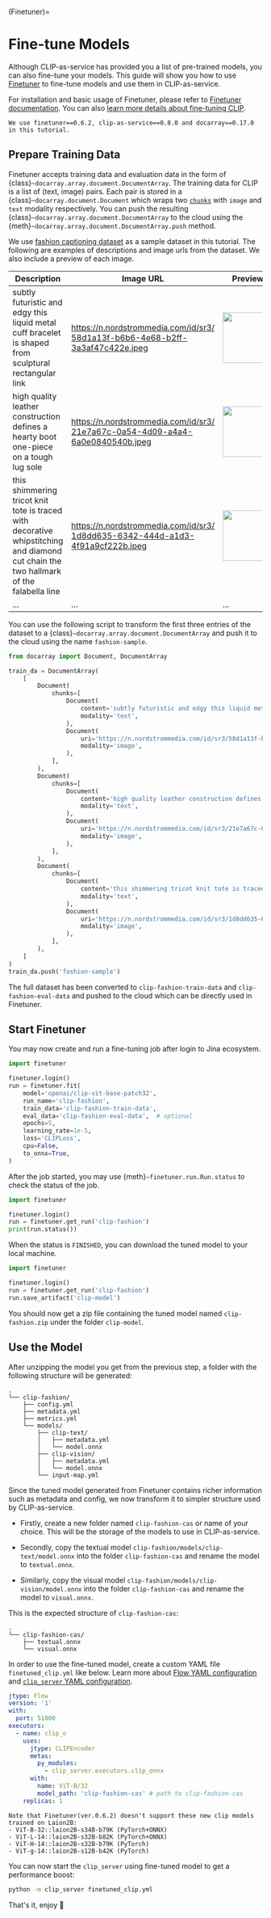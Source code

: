 (Finetuner)=
# Fine-tune Models

Although CLIP-as-service has provided you a list of pre-trained models, you can also fine-tune your models. 
This guide will show you how to use [Finetuner](https://finetuner.jina.ai) to fine-tune models and use them in CLIP-as-service.

For installation and basic usage of Finetuner, please refer to [Finetuner documentation](https://finetuner.jina.ai).
You can also [learn more details about fine-tuning CLIP](https://finetuner.jina.ai/tasks/text-to-image/).

```{notice}
We use finetuner==0.6.2, clip-as-service==0.8.0 and docarray==0.17.0 in this tutorial.
```

## Prepare Training Data

Finetuner accepts training data and evaluation data in the form of {class}`~docarray.array.document.DocumentArray`.
The training data for CLIP is a list of (text, image) pairs.
Each pair is stored in a {class}`~docarray.document.Document` which wraps two [`chunks`](https://docarray.jina.ai/fundamentals/document/nested/) with `image` and `text` modality respectively.
You can push the resulting {class}`~docarray.array.document.DocumentArray` to the cloud using the {meth}`~docarray.array.document.DocumentArray.push` method.

We use [fashion captioning dataset](https://github.com/xuewyang/Fashion_Captioning) as a sample dataset in this tutorial.
The following are examples of descriptions and image urls from the dataset.
We also include a preview of each image.

| Description                                                                                                                           | Image URL                                                                                                                                                           | Preview                                                                                                        |
|---------------------------------------------------------------------------------------------------------------------------------------|---------------------------------------------------------------------------------------------------------------------------------------------------------------------|----------------------------------------------------------------------------------------------------------------|
| subtly futuristic and edgy this liquid metal cuff bracelet is shaped from sculptural rectangular link                                 | [https://n.nordstrommedia.com/id/sr3/<br/>58d1a13f-b6b6-4e68-b2ff-3a3af47c422e.jpeg](https://n.nordstrommedia.com/id/sr3/58d1a13f-b6b6-4e68-b2ff-3a3af47c422e.jpeg) | <img src="https://n.nordstrommedia.com/id/sr3/58d1a13f-b6b6-4e68-b2ff-3a3af47c422e.jpeg?raw=true" width=100px> |
| high quality leather construction defines a hearty boot one-piece on a tough lug sole                                                 | [https://n.nordstrommedia.com/id/sr3/<br/>21e7a67c-0a54-4d09-a4a4-6a0e0840540b.jpeg](https://n.nordstrommedia.com/id/sr3/21e7a67c-0a54-4d09-a4a4-6a0e0840540b.jpeg) | <img src="https://n.nordstrommedia.com/id/sr3/21e7a67c-0a54-4d09-a4a4-6a0e0840540b.jpeg?raw=true" width=100px> |
| this shimmering tricot knit tote is traced with decorative whipstitching and diamond cut chain the two hallmark of the falabella line | [https://n.nordstrommedia.com/id/sr3/<br/>1d8dd635-6342-444d-a1d3-4f91a9cf222b.jpeg](https://n.nordstrommedia.com/id/sr3/1d8dd635-6342-444d-a1d3-4f91a9cf222b.jpeg) | <img src="https://n.nordstrommedia.com/id/sr3/1d8dd635-6342-444d-a1d3-4f91a9cf222b.jpeg?raw=true" width=100px> |
| ...                                                                                                                                   | ...                                                                                                                                                                 | ...                                                                                                            |

You can use the following script to transform the first three entries of the dataset to a {class}`~docarray.array.document.DocumentArray` and push it to the cloud using the name `fashion-sample`.

```python
from docarray import Document, DocumentArray

train_da = DocumentArray(
    [
        Document(
            chunks=[
                Document(
                    content='subtly futuristic and edgy this liquid metal cuff bracelet is shaped from sculptural rectangular link',
                    modality='text',
                ),
                Document(
                    uri='https://n.nordstrommedia.com/id/sr3/58d1a13f-b6b6-4e68-b2ff-3a3af47c422e.jpeg',
                    modality='image',
                ),
            ],
        ),
        Document(
            chunks=[
                Document(
                    content='high quality leather construction defines a hearty boot one-piece on a tough lug sole',
                    modality='text',
                ),
                Document(
                    uri='https://n.nordstrommedia.com/id/sr3/21e7a67c-0a54-4d09-a4a4-6a0e0840540b.jpeg',
                    modality='image',
                ),
            ],
        ),
        Document(
            chunks=[
                Document(
                    content='this shimmering tricot knit tote is traced with decorative whipstitching and diamond cut chain the two hallmark of the falabella line',
                    modality='text',
                ),
                Document(
                    uri='https://n.nordstrommedia.com/id/sr3/1d8dd635-6342-444d-a1d3-4f91a9cf222b.jpeg',
                    modality='image',
                ),
            ],
        ),
    ]
)
train_da.push('fashion-sample')
```

The full dataset has been converted to `clip-fashion-train-data` and `clip-fashion-eval-data` and pushed to the cloud which can be directly used in Finetuner.

## Start Finetuner

You may now create and run a fine-tuning job after login to Jina ecosystem.

```python
import finetuner

finetuner.login()
run = finetuner.fit(
    model='openai/clip-vit-base-patch32',
    run_name='clip-fashion',
    train_data='clip-fashion-train-data',
    eval_data='clip-fashion-eval-data',  # optional
    epochs=5,
    learning_rate=1e-5,
    loss='CLIPLoss',
    cpu=False,
    to_onnx=True,
)
```

After the job started, you may use {meth}`~finetuner.run.Run.status` to check the status of the job.

```python
import finetuner

finetuner.login()
run = finetuner.get_run('clip-fashion')
print(run.status())
```

When the status is `FINISHED`, you can download the tuned model to your local machine.

```python
import finetuner

finetuner.login()
run = finetuner.get_run('clip-fashion')
run.save_artifact('clip-model')
```

You should now get a zip file containing the tuned model named `clip-fashion.zip` under the folder `clip-model`.

## Use the Model

After unzipping the model you get from the previous step, a folder with the following structure will be generated:

```text
.
└── clip-fashion/
    ├── config.yml
    ├── metadata.yml
    ├── metrics.yml
    └── models/
        ├── clip-text/
        │   ├── metadata.yml
        │   └── model.onnx
        ├── clip-vision/
        │   ├── metadata.yml
        │   └── model.onnx
        └── input-map.yml
```

Since the tuned model generated from Finetuner contains richer information such as metadata and config, we now transform it to simpler structure used by CLIP-as-service.

* Firstly, create a new folder named `clip-fashion-cas` or name of your choice. This will be the storage of the models to use in CLIP-as-service.

* Secondly, copy the textual model `clip-fashion/models/clip-text/model.onnx` into the folder `clip-fashion-cas` and rename the model to `textual.onnx`.

* Similarly, copy the visual model `clip-fashion/models/clip-vision/model.onnx` into the folder `clip-fashion-cas` and rename the model to `visual.onnx`.

This is the expected structure of `clip-fashion-cas`:

```text
.
└── clip-fashion-cas/
    ├── textual.onnx
    └── visual.onnx
```

In order to use the fine-tuned model, create a custom YAML file `finetuned_clip.yml` like below. Learn more about [Flow YAML configuration](https://docs.jina.ai/fundamentals/flow/yaml-spec/) and [`clip_server` YAML configuration](https://clip-as-service.jina.ai/user-guides/server/#yaml-config).

```yaml
jtype: Flow
version: '1'
with:
  port: 51000
executors:
  - name: clip_o
    uses:
      jtype: CLIPEncoder
      metas:
        py_modules:
          - clip_server.executors.clip_onnx
      with:
        name: ViT-B/32
        model_path: 'clip-fashion-cas' # path to clip-fashion-cas
    replicas: 1
```


```{warning}
Note that Finetuner(ver.0.6.2) doesn't support these new clip models trained on Laion2B: 
- ViT-B-32::laion2B-s34B-b79K (PyTorch+ONNX)
- ViT-L-14::laion2B-s32B-b82K (PyTorch+ONNX)
- ViT-H-14::laion2B-s32B-b79K (PyTorch)
- ViT-g-14::laion2B-s12B-b42K (PyTorch)
```


You can now start the `clip_server` using fine-tuned model to get a performance boost:

```bash
python -m clip_server finetuned_clip.yml
```

That's it, enjoy 🚀
